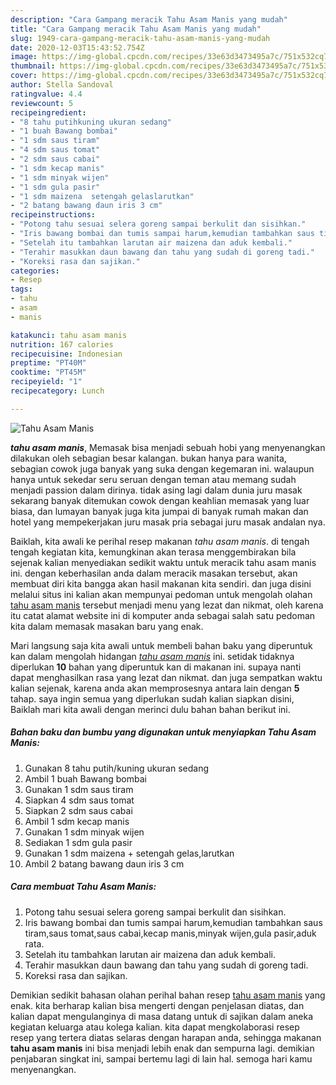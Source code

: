 ```yaml
---
description: "Cara Gampang meracik Tahu Asam Manis yang mudah"
title: "Cara Gampang meracik Tahu Asam Manis yang mudah"
slug: 1949-cara-gampang-meracik-tahu-asam-manis-yang-mudah
date: 2020-12-03T15:43:52.754Z
image: https://img-global.cpcdn.com/recipes/33e63d3473495a7c/751x532cq70/tahu-asam-manis-foto-resep-utama.jpg
thumbnail: https://img-global.cpcdn.com/recipes/33e63d3473495a7c/751x532cq70/tahu-asam-manis-foto-resep-utama.jpg
cover: https://img-global.cpcdn.com/recipes/33e63d3473495a7c/751x532cq70/tahu-asam-manis-foto-resep-utama.jpg
author: Stella Sandoval
ratingvalue: 4.4
reviewcount: 5
recipeingredient:
- "8 tahu putihkuning ukuran sedang"
- "1 buah Bawang bombai"
- "1 sdm saus tiram"
- "4 sdm saus tomat"
- "2 sdm saus cabai"
- "1 sdm kecap manis"
- "1 sdm minyak wijen"
- "1 sdm gula pasir"
- "1 sdm maizena  setengah gelaslarutkan"
- "2 batang bawang daun iris 3 cm"
recipeinstructions:
- "Potong tahu sesuai selera goreng sampai berkulit dan sisihkan."
- "Iris bawang bombai dan tumis sampai harum,kemudian tambahkan saus tiram,saus tomat,saus cabai,kecap manis,minyak wijen,gula pasir,aduk rata."
- "Setelah itu tambahkan larutan air maizena dan aduk kembali."
- "Terahir masukkan daun bawang dan tahu yang sudah di goreng tadi."
- "Koreksi rasa dan sajikan."
categories:
- Resep
tags:
- tahu
- asam
- manis

katakunci: tahu asam manis 
nutrition: 167 calories
recipecuisine: Indonesian
preptime: "PT40M"
cooktime: "PT45M"
recipeyield: "1"
recipecategory: Lunch

---
```



![Tahu Asam Manis](https://img-global.cpcdn.com/recipes/33e63d3473495a7c/751x532cq70/tahu-asam-manis-foto-resep-utama.jpg)

<b><i>tahu asam manis</i></b>, Memasak bisa menjadi sebuah hobi yang menyenangkan dilakukan oleh sebagian besar kalangan. bukan hanya para wanita, sebagian cowok juga banyak yang suka dengan kegemaran ini. walaupun hanya untuk sekedar seru seruan dengan teman atau memang sudah menjadi passion dalam dirinya. tidak asing lagi dalam dunia juru masak sekarang banyak ditemukan cowok dengan keahlian memasak yang luar biasa, dan lumayan banyak juga kita jumpai di banyak rumah makan dan hotel yang mempekerjakan juru masak pria sebagai juru masak andalan nya.

Baiklah, kita awali ke perihal resep makanan <i>tahu asam manis</i>. di tengah tengah kegiatan kita, kemungkinan akan terasa menggembirakan bila sejenak kalian menyediakan sedikit waktu untuk meracik tahu asam manis ini. dengan keberhasilan anda dalam meracik masakan tersebut, akan membuat diri kita bangga akan hasil makanan kita sendiri. dan juga disini melalui situs ini kalian akan mempunyai pedoman untuk mengolah olahan <u>tahu asam manis</u> tersebut menjadi menu yang lezat dan nikmat, oleh karena itu catat alamat website ini di komputer anda sebagai salah satu pedoman kita dalam memasak masakan baru yang enak.




Mari langsung saja kita awali untuk membeli bahan baku yang diperuntuk kan dalam mengolah hidangan <u><i>tahu asam manis</i></u> ini. setidak tidaknya diperlukan <b>10</b> bahan yang diperuntuk kan di makanan ini. supaya nanti dapat menghasilkan rasa yang lezat dan nikmat. dan juga sempatkan waktu kalian sejenak, karena anda akan memprosesnya antara lain dengan <b>5</b> tahap. saya ingin semua yang diperlukan sudah kalian siapkan disini, Baiklah mari kita awali dengan merinci dulu bahan bahan berikut ini.

<!--inarticleads1-->

##### Bahan baku dan bumbu yang digunakan untuk menyiapkan Tahu Asam Manis:

1. Gunakan 8 tahu putih/kuning ukuran sedang
1. Ambil 1 buah Bawang bombai
1. Gunakan 1 sdm saus tiram
1. Siapkan 4 sdm saus tomat
1. Siapkan 2 sdm saus cabai
1. Ambil 1 sdm kecap manis
1. Gunakan 1 sdm minyak wijen
1. Sediakan 1 sdm gula pasir
1. Gunakan 1 sdm maizena + setengah gelas,larutkan
1. Ambil 2 batang bawang daun iris 3 cm




<!--inarticleads2-->

##### Cara membuat Tahu Asam Manis:

1. Potong tahu sesuai selera goreng sampai berkulit dan sisihkan.
1. Iris bawang bombai dan tumis sampai harum,kemudian tambahkan saus tiram,saus tomat,saus cabai,kecap manis,minyak wijen,gula pasir,aduk rata.
1. Setelah itu tambahkan larutan air maizena dan aduk kembali.
1. Terahir masukkan daun bawang dan tahu yang sudah di goreng tadi.
1. Koreksi rasa dan sajikan.




Demikian sedikit bahasan olahan perihal bahan resep <u>tahu asam manis</u> yang enak. kita berharap kalian bisa mengerti dengan penjelasan diatas, dan kalian dapat mengulanginya di masa datang untuk di sajikan dalam aneka kegiatan keluarga atau kolega kalian. kita dapat mengkolaborasi resep resep yang tertera diatas selaras dengan harapan anda, sehingga makanan <b>tahu asam manis</b> ini bisa menjadi lebih enak dan sempurna lagi. demikian penjabaran singkat ini, sampai bertemu lagi di lain hal. semoga hari kamu menyenangkan.
